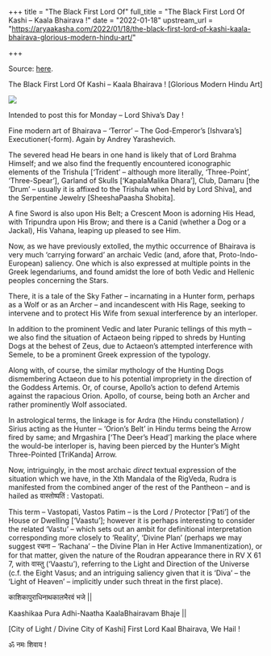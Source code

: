 +++
title = "The Black First Lord Of"
full_title = "The Black First Lord Of Kashi – Kaala Bhairava !"
date = "2022-01-18"
upstream_url = "https://aryaakasha.com/2022/01/18/the-black-first-lord-of-kashi-kaala-bhairava-glorious-modern-hindu-art/"

+++

Source: [here](https://aryaakasha.com/2022/01/18/the-black-first-lord-of-kashi-kaala-bhairava-glorious-modern-hindu-art/).

The Black First Lord Of Kashi – Kaala Bhairava ! [Glorious Modern Hindu Art]

![](https://aryaakasha.files.wordpress.com/2022/01/x650-doc-2-kopiya-kopiya.256-1.jpg?w=459)

Intended to post this for Monday – Lord Shiva’s Day !

Fine modern art of Bhairava – ‘Terror’ – The God-Emperor’s \[Ishvara’s\] Executioner(-form). Again by Andrey Yarashevich.

The severed head He bears in one hand is likely that of Lord Brahma Himself; and we also find the frequently encountered iconographic elements of the Trishula \[‘Trident’ – although more literally, ‘Three-Point’, ‘Three-Spear’\], Garland of Skulls \[‘KapalaMalika Dhara’\], Club, Damaru \[the ‘Drum’ – usually it is affixed to the Trishula when held by Lord Shiva\], and the Serpentine Jewelry \[SheeshaPaasha Shobita\].

A fine Sword is also upon His Belt; a Crescent Moon is adorning His Head, with Tripundra upon His Brow; and there is a Canid (whether a Dog or a Jackal), His Vahana, leaping up pleased to see Him.

Now, as we have previously extolled, the mythic occurrence of Bhairava is very much ‘carrying forward’ an archaic Vedic (and, afore that, Proto-Indo-European) saliency. One which is also expressed at multiple points in the Greek legendariums, and found amidst the lore of both Vedic and Hellenic peoples concerning the Stars.

There, it is a tale of the Sky Father – incarnating in a Hunter form, perhaps as a Wolf or as an Archer – and incandescent with His Rage, seeking to intervene and to protect His Wife from sexual interference by an interloper.

In addition to the prominent Vedic and later Puranic tellings of this myth – we also find the situation of Actaeon being ripped to shreds by Hunting Dogs at the behest of Zeus, due to Actaeon’s attempted interference with Semele, to be a prominent Greek expression of the typology.

Along with, of course, the similar mythology of the Hunting Dogs dismembering Actaeon due to his potential impropriety in the direction of the Goddess Artemis. Or, of course, Apollo’s action to defend Artemis against the rapacious Orion. Apollo, of course, being both an Archer and rather prominently Wolf associated.

In astrological terms, the linkage is for Ardra (the Hindu constellation) / Sirius acting as the Hunter – ‘Orion’s Belt’ in Hindu terms being the Arrow fired by same; and Mrgashira \[‘The Deer’s Head’\] marking the place where the would-be interloper is, having been pierced by the Hunter’s Might Three-Pointed \[TriKanda\] Arrow.

Now, intriguingly, in the most archaic *direct* textual expression of the situation which we have, in the Xth Mandala of the RigVeda, Rudra is manifested from the combined anger of the rest of the Pantheon – and is hailed as वास्तोष्पतिं : Vastopati.

This term – Vastopati, Vastos Patim – is the Lord / Protector \[‘Pati’\] of the House or Dwelling \[‘Vaastu’\]; however it is perhaps interesting to consider the related ‘Vastu’ – which sets out an ambit for definitional interpretation corresponding more closely to ‘Reality’, ‘Divine Plan’ (perhaps we may suggest रचना – ‘Rachana’ – the Divine Plan in Her Active Immanentization), or for that matter, given the nature of the Roudran appearance there in RV X 61 7, with वास्तु (‘Vaastu’), referring to the Light and Direction of the Universe (c.f. the Eight Vasus; and an intriguing saliency given that it is ‘Diva’ – the ‘Light of Heaven’ – implicitly under such threat in the first place).

काशिकापुराधिनाथकालभैरवं भजे \|\|

Kaashikaa Pura Adhi-Naatha KaalaBhairavam Bhaje \|\|

\[City of Light / Divine City of Kashi\] First Lord Kaal Bhairava, We Hail !

ॐ नमः शिवाय !